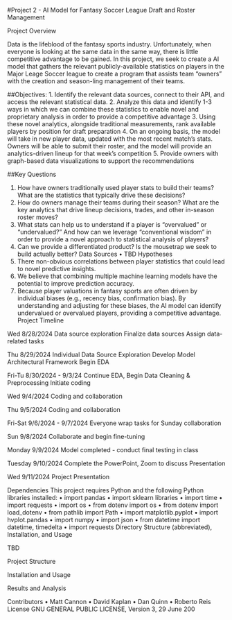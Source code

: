 #Project 2 - AI Model for Fantasy Soccer League Draft and Roster Management

Project Overview

Data is the lifeblood of the fantasy sports industry. Unfortunately, when everyone is looking at the same data in the same way, there is little competitive advantage to be gained. In this project, we seek to create a AI model that gathers the relevant publicly-available statistics on players in the Major Leage Soccer league to create a program that assists team “owners” with the creation and season-ling management of their teams.

##Objectives:
    1.	Identify the relevant data sources, connect to their API, and access the relevant statistical data.
    2.	Analyze this data and identify 1-3 ways in which we can combine these statistics to enable novel and proprietary analysis in order to provide a competitive advantage 
    3.	Using these novel analytics, alongside traditional measurements, rank available players by position for draft preparation
    4.	On an ongoing basis, the model will take in new player data, updated with the most recent match’s stats. Owners will be able to submit their roster, and the model will provide an 
        analytics-driven lineup for that week’s competition
    5.	Provide owners with graph-based data visualizations to support the recommendations

##Key Questions
1.	How have owners traditionally used player stats to build their teams? What are the statistics that typically drive these decisions?
2.	How do owners manage their teams during their season? What are the key analytics that drive lineup decisions, trades, and other in-season roster moves?
3.	What stats can help us to understand if a player is “overvalued” or “undervalued?” And how can we leverage “conventional wisdom” in order to provide a novel approach to statistical analysis of players?
4.	Can we provide a differentiated product? Is the mousetrap we seek to build actually better?
Data Sources
•	TBD
Hypotheses
1.	There non-obvious correlations between player statistics that could lead to novel predictive insights.
2.	We believe that combining multiple machine learning models have the potential to improve prediction accuracy.
3.	Because player valuations in fantasy sports are often driven by individual biases (e.g., recency bias, confirmation bias). By understanding and adjusting for these biases, the AI model can identify undervalued or overvalued players, providing a competitive advantage.
Project Timeline

Wed	8/28/2024	Data source exploration
		Finalize data sources
		Assign data-related tasks
		
Thu	8/29/2024	Individual Data Source Exploration
		Develop Model Architectural Framework
		Begin EDA
		
Fri-Tu	8/30/2024 - 9/3/24	Continue EDA, Begin Data Cleaning & Preprocessing
		Initiate coding
		
Wed	9/4/2024	Coding and collaboration

Thu	9/5/2024	Coding and collaboration

		
Fri-Sat	9/6/2024 - 9/7/2024	Everyone wrap tasks for Sunday collaboration

		
Sun	9/8/2024	Collaborate and begin fine-tuning

		
Monday	9/9/2024	Model completed - conduct final testing in class

		
Tuesday	9/10/2024	Complete the PowerPoint, Zoom to discuss Presentation

		
Wed	9/11/2024	Project Presentation




Dependencies
This project requires Python and the following Python libraries installed:
•	import pandas
•	import sklearn libraries
•	import time
•	import requests
•	import os
•	from dotenv import os
•	from dotenv import load_dotenv
•	from pathlib import Path
•	import matplotlib.pyplot
•	import hvplot.pandas
•	import numpy
•	import json
•	from datetime import datetime, timedelta
•	import requests
Directory Structure (abbreviated), Installation, and Usage

TBD

Project Structure

Installation and Usage

Results and Analysis

Contributors
•	Matt Cannon
•	David Kaplan
•	Dan Quinn
•	Roberto Reis
License
GNU GENERAL PUBLIC LICENSE,  Version 3, 29 June 200

